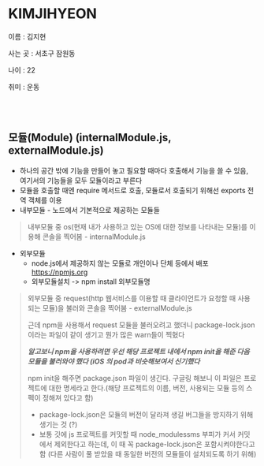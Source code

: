 # KIMJIHYEON

이름 : 김지현 <p>
사는 곳 : 서초구 잠원동 <p>
나이 : 22 <p>
취미 : 운동
  
  <br>
  <br>
  
  ## 모듈(Module) (internalModule.js, externalModule.js)

- 하나의 공간 밖에 기능을 만들어 놓고 필요할 때마다 호출해서 기능을 쓸 수 있음, 여기서의 기능들을 모두 모듈이라고 부른다
- 모듈을 호출할 때엔 require 메서드로 호출, 모듈로서 호출되기 위해선  exports 전역 객체를 이용
- 내부모듈 - 노드에서 기본적으로 제공하는 모듈들

> 내부모듈 중 os(현재 내가 사용하고 있는 OS에 대한 정보를 나타내는 모듈)를 이용해 콘솔을 찍어봄 - internalModule.js 

- 외부모듈 
  - node.js에서 제공하지 않는 모듈로 개인이나 단체 등에서 배포 https://npmjs.org
  - 외부모듈설치 -> npm install 외부모듈명

> 외부모듈 중 request(http 웹서비스를 이용할 때 클라이언트가 요청할 때 사용되는 모듈)을 불러와 콘솔을 찍어봄 - externalModule.js
>
> 근데 npm을 사용해서 request 모듈을 불러오려고 했더니 package-lock.json이라는 파일이 같이 생기고 뭔가 많은 warn들이 찍혔다
>
> ***알고보니 npm을 사용하려면 우선 해당 프로젝트 내에서 npm init을 해준 다음 모듈을 불러와야 했다 (iOS 의 pod과 비슷해보여서 신기했다***
>
> npm init을 해주면 package.json 파일이 생긴다. 구글링 해보니 이 파일은 프로젝트에 대한 명세라고 한다.(해당 프로젝트의 이름, 버전, 사용되는 모듈 등의 스펙이 정해져 있다고 함)
>
> - package-lock.json은 모듈의 버전이 달라져 생길 버그들을 방지하기 위해 생기는 것 (?)
> - 보통 깃에 js 프로젝트를 커밋할 때 node_modulessms 부피가 커서 커밋에서 제외한다고 하는데, 이 때 꼭 package-lock.json은 포함시켜야한다고 함 (다른 사람이 풀 받았을 때 동일한 버전의 모듈들이 설치되도록 하기 위해)
